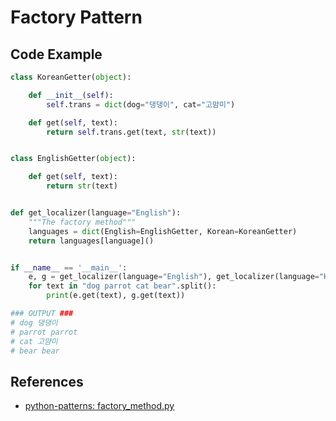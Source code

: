 # Factory Pattern

## Code Example

```python
class KoreanGetter(object):

    def __init__(self):
        self.trans = dict(dog="댕댕이", cat="고먐미")

    def get(self, text):
        return self.trans.get(text, str(text))


class EnglishGetter(object):

    def get(self, text):
        return str(text)


def get_localizer(language="English"):
    """The factory method"""
    languages = dict(English=EnglishGetter, Korean=KoreanGetter)
    return languages[language]()


if __name__ == '__main__':
    e, g = get_localizer(language="English"), get_localizer(language="Korean")
    for text in "dog parrot cat bear".split():
        print(e.get(text), g.get(text))

### OUTPUT ###
# dog 댕댕이
# parrot parrot
# cat 고먐미
# bear bear
```

## References

- [python-patterns: factory_method.py](https://github.com/faif/python-patterns/blob/master/creational/delegation_pattern.py)

